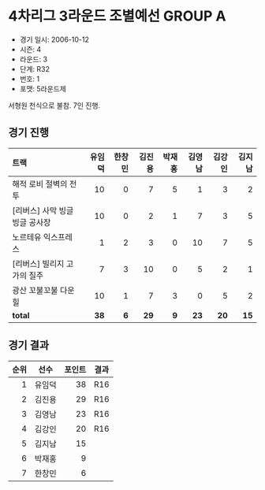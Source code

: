 # 4차리그 3라운드 조별예선 GROUP A

- 경기 일시: 2006-10-12
- 시즌: 4
- 라운드: 3
- 단계: R32
- 번호: 1
- 포맷: 5라운드제



서형원 천식으로 불참. 7인 진행.

## 경기 진행

| 트랙 | 유임덕 | 한창민 | 김진용 | 박재홍 | 김영남 | 김강인 | 김지남 |
|:---|---:|---:|---:|---:|---:|---:|---:|
| 해적 로비 절벽의 전투 | 10 | 0 | 7 | 5 | 1 | 3 | 2 |
| [리버스] 사막 빙글빙글 공사장 | 10 | 0 | 2 | 1 | 7 | 3 | 5 |
| 노르테유 익스프레스 | 1 | 2 | 3 | 0 | 10 | 7 | 5 |
| [리버스] 빌리지 고가의 질주 | 7 | 3 | 10 | 0 | 5 | 2 | 1 |
| 광산 꼬불꼬불 다운힐 | 10 | 1 | 7 | 3 | 0 | 5 | 2 |
| __total__ | __38__ | __6__ | __29__ | __9__ | __23__ | __20__ | __15__ |




## 경기 결과

| 순위 | 선수 | 포인트 | 결과 |
|---:|:---:|---:|:---:|
| 1 | 유임덕 | 38 | R16 |
| 2 | 김진용 | 29 | R16 |
| 3 | 김영남 | 23 | R16 |
| 4 | 김강인 | 20 | R16 |
| 5 | 김지남 | 15 |  |
| 6 | 박재홍 | 9 |  |
| 7 | 한창민 | 6 |  |

